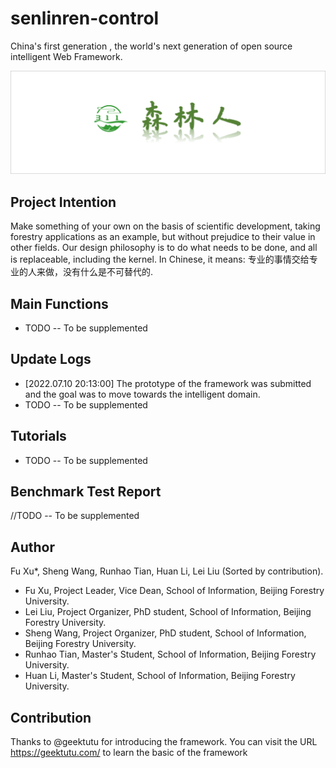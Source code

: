 # senlinren-control
China's first generation , the world's next generation of open source intelligent Web Framework. 

![Our Logo](https://github.com/beijing-forersty-university/senlinren-control/blob/main/logo/favicon.png?raw=true)

## Project Intention
Make something of your own on the basis of scientific development, taking forestry applications as an example, but without prejudice to their value in other fields. Our design philosophy is to do what needs to be done, and all is replaceable, including the kernel. In Chinese, it means: 专业的事情交给专业的人来做，没有什么是不可替代的.

## Main Functions
+ TODO  -- To be supplemented

## Update Logs
+ [2022.07.10 20:13:00] The prototype of the framework was submitted and the goal was to move towards the intelligent domain.
+ TODO  -- To be supplemented

## Tutorials
+ TODO  -- To be supplemented

## Benchmark Test Report

//TODO  -- To be supplemented

## Author
Fu Xu*, Sheng Wang, Runhao Tian, Huan Li, Lei Liu (Sorted by contribution).
+ Fu Xu, Project Leader, Vice Dean, School of Information, Beijing Forestry University. 
+ Lei Liu, Project Organizer, PhD student, School of Information, Beijing Forestry University.
+ Sheng Wang, Project Organizer, PhD student, School of Information, Beijing Forestry University.
+ Runhao Tian, Master's Student, School of Information, Beijing Forestry University.
+ Huan Li, Master's Student, School of Information, Beijing Forestry University.

## Contribution
Thanks to @geektutu for introducing the framework. You can visit the URL https://geektutu.com/ to learn the basic of the framework
